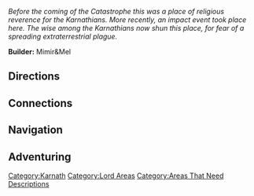 *Before the coming of the Catastrophe this was a place of religious
reverence for the Karnathians. More recently, an impact event took place
here. The wise among the Karnathians now shun this place, for fear of a
spreading extraterrestrial plague.*

**Builder:** Mimir&Mel

## Directions

## Connections

## Navigation

## Adventuring

[Category:Karnath](Category:Karnath "wikilink") [Category:Lord
Areas](Category:Lord_Areas "wikilink") [Category:Areas That Need
Descriptions](Category:Areas_That_Need_Descriptions "wikilink")
